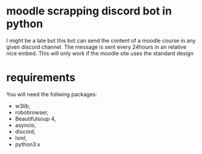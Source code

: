 # moodle scrapping discord bot in python

I might be a late but this bot can send the content of a moodle course in any given discord channel.
The message is sent every 24hours in an relative nice embed.
This will only work if the moodle site uses the standard design
# requirements
You will need the follwing packages:
- w3lib,
- robobrowser,
- Beautifulsoup 4,
- asyncio,
- discord,
- lxml,
- python3.x
